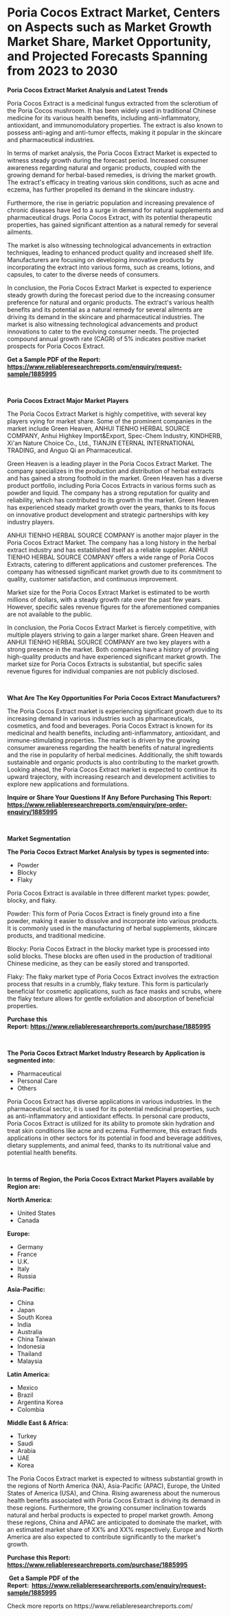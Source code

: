 <p><h1>Poria Cocos Extract Market, Centers on Aspects such as Market Growth Market Share, Market Opportunity, and Projected Forecasts Spanning from 2023 to 2030</h1></p><p><strong>Poria Cocos Extract Market Analysis and Latest Trends</strong></p>
<p><p>Poria Cocos Extract is a medicinal fungus extracted from the sclerotium of the Poria Cocos mushroom. It has been widely used in traditional Chinese medicine for its various health benefits, including anti-inflammatory, antioxidant, and immunomodulatory properties. The extract is also known to possess anti-aging and anti-tumor effects, making it popular in the skincare and pharmaceutical industries.</p><p>In terms of market analysis, the Poria Cocos Extract Market is expected to witness steady growth during the forecast period. Increased consumer awareness regarding natural and organic products, coupled with the growing demand for herbal-based remedies, is driving the market growth. The extract's efficacy in treating various skin conditions, such as acne and eczema, has further propelled its demand in the skincare industry.</p><p>Furthermore, the rise in geriatric population and increasing prevalence of chronic diseases have led to a surge in demand for natural supplements and pharmaceutical drugs. Poria Cocos Extract, with its potential therapeutic properties, has gained significant attention as a natural remedy for several ailments.</p><p>The market is also witnessing technological advancements in extraction techniques, leading to enhanced product quality and increased shelf life. Manufacturers are focusing on developing innovative products by incorporating the extract into various forms, such as creams, lotions, and capsules, to cater to the diverse needs of consumers.</p><p>In conclusion, the Poria Cocos Extract Market is expected to experience steady growth during the forecast period due to the increasing consumer preference for natural and organic products. The extract's various health benefits and its potential as a natural remedy for several ailments are driving its demand in the skincare and pharmaceutical industries. The market is also witnessing technological advancements and product innovations to cater to the evolving consumer needs. The projected compound annual growth rate (CAGR) of 5% indicates positive market prospects for Poria Cocos Extract.</p></p>
<p><strong>Get a Sample PDF of the Report:&nbsp; <a href="https://www.reliableresearchreports.com/enquiry/request-sample/1885995">https://www.reliableresearchreports.com/enquiry/request-sample/1885995</a></strong></p>
<p>&nbsp;</p>
<p><strong>Poria Cocos Extract Major Market Players</strong></p>
<p><p>The Poria Cocos Extract Market is highly competitive, with several key players vying for market share. Some of the prominent companies in the market include Green Heaven, ANHUI TIENHO HERBAL SOURCE COMPANY, Anhui Highkey Import&Export, Spec-Chem Industry, KINDHERB, Xi'an Nature Choice Co., Ltd., TIANJIN ETERNAL INTERNATIONAL TRADING, and Anguo Qi an Pharmaceutical.</p><p>Green Heaven is a leading player in the Poria Cocos Extract Market. The company specializes in the production and distribution of herbal extracts and has gained a strong foothold in the market. Green Heaven has a diverse product portfolio, including Poria Cocos Extracts in various forms such as powder and liquid. The company has a strong reputation for quality and reliability, which has contributed to its growth in the market. Green Heaven has experienced steady market growth over the years, thanks to its focus on innovative product development and strategic partnerships with key industry players.</p><p>ANHUI TIENHO HERBAL SOURCE COMPANY is another major player in the Poria Cocos Extract Market. The company has a long history in the herbal extract industry and has established itself as a reliable supplier. ANHUI TIENHO HERBAL SOURCE COMPANY offers a wide range of Poria Cocos Extracts, catering to different applications and customer preferences. The company has witnessed significant market growth due to its commitment to quality, customer satisfaction, and continuous improvement.</p><p>Market size for the Poria Cocos Extract Market is estimated to be worth millions of dollars, with a steady growth rate over the past few years. However, specific sales revenue figures for the aforementioned companies are not available to the public.</p><p>In conclusion, the Poria Cocos Extract Market is fiercely competitive, with multiple players striving to gain a larger market share. Green Heaven and ANHUI TIENHO HERBAL SOURCE COMPANY are two key players with a strong presence in the market. Both companies have a history of providing high-quality products and have experienced significant market growth. The market size for Poria Cocos Extracts is substantial, but specific sales revenue figures for individual companies are not publicly disclosed.</p></p>
<p>&nbsp;</p>
<p><strong>What Are The Key Opportunities For Poria Cocos Extract Manufacturers?</strong></p>
<p><p>The Poria Cocos Extract market is experiencing significant growth due to its increasing demand in various industries such as pharmaceuticals, cosmetics, and food and beverages. Poria Cocos Extract is known for its medicinal and health benefits, including anti-inflammatory, antioxidant, and immune-stimulating properties. The market is driven by the growing consumer awareness regarding the health benefits of natural ingredients and the rise in popularity of herbal medicines. Additionally, the shift towards sustainable and organic products is also contributing to the market growth. Looking ahead, the Poria Cocos Extract market is expected to continue its upward trajectory, with increasing research and development activities to explore new applications and formulations.</p></p>
<p><strong>Inquire or Share Your Questions If Any Before Purchasing This Report: <a href="https://www.reliableresearchreports.com/enquiry/pre-order-enquiry/1885995">https://www.reliableresearchreports.com/enquiry/pre-order-enquiry/1885995</a></strong></p>
<p>&nbsp;</p>
<p><strong>Market Segmentation</strong></p>
<p><strong>The Poria Cocos Extract Market Analysis by types is segmented into:</strong></p>
<p><ul><li>Powder</li><li>Blocky</li><li>Flaky</li></ul></p>
<p><p>Poria Cocos Extract is available in three different market types: powder, blocky, and flaky. </p><p>Powder: This form of Poria Cocos Extract is finely ground into a fine powder, making it easier to dissolve and incorporate into various products. It is commonly used in the manufacturing of herbal supplements, skincare products, and traditional medicine.</p><p>Blocky: Poria Cocos Extract in the blocky market type is processed into solid blocks. These blocks are often used in the production of traditional Chinese medicine, as they can be easily stored and transported.</p><p>Flaky: The flaky market type of Poria Cocos Extract involves the extraction process that results in a crumbly, flaky texture. This form is particularly beneficial for cosmetic applications, such as face masks and scrubs, where the flaky texture allows for gentle exfoliation and absorption of beneficial properties.</p></p>
<p><strong>Purchase this Report:&nbsp;<a href="https://www.reliableresearchreports.com/purchase/1885995">https://www.reliableresearchreports.com/purchase/1885995</a></strong></p>
<p>&nbsp;</p>
<p><strong>The Poria Cocos Extract Market Industry Research by Application is segmented into:</strong></p>
<p><ul><li>Pharmaceutical</li><li>Personal Care</li><li>Others</li></ul></p>
<p><p>Poria Cocos Extract has diverse applications in various industries. In the pharmaceutical sector, it is used for its potential medicinal properties, such as anti-inflammatory and antioxidant effects. In personal care products, Poria Cocos Extract is utilized for its ability to promote skin hydration and treat skin conditions like acne and eczema. Furthermore, this extract finds applications in other sectors for its potential in food and beverage additives, dietary supplements, and animal feed, thanks to its nutritional value and potential health benefits.</p></p>
<p>&nbsp;</p>
<p><strong>In terms of Region, the Poria Cocos Extract Market Players available by Region are:</strong></p>
<p>
    <p> <strong> North America: </strong>
        <ul>
            <li>United States</li>
            <li>Canada</li>
        </ul>
        </p> 
    <p> <strong> Europe: </strong>
        <ul>
            <li>Germany</li>
            <li>France</li>
            <li>U.K.</li>
            <li>Italy</li>
            <li>Russia</li>
        </ul>
        </p> 
    <p> <strong> Asia-Pacific: </strong>
        <ul>
            <li>China</li>
            <li>Japan</li>
            <li>South Korea</li>
            <li>India</li>
            <li>Australia</li>
            <li>China Taiwan</li>
            <li>Indonesia</li>
            <li>Thailand</li>
            <li>Malaysia</li>
        </ul>
        </p> 
    <p> <strong> Latin America: </strong>
        <ul>
            <li>Mexico</li>
            <li>Brazil</li>
            <li>Argentina Korea</li>
            <li>Colombia</li>
        </ul>
        </p> 
    <p> <strong> Middle East & Africa: </strong>
        <ul>
            <li>Turkey</li>
            <li>Saudi</li>
            <li>Arabia</li>
            <li>UAE</li>
            <li>Korea</li>
        </ul>
    </p>
    </p>
<p><p>The Poria Cocos Extract market is expected to witness substantial growth in the regions of North America (NA), Asia-Pacific (APAC), Europe, the United States of America (USA), and China. Rising awareness about the numerous health benefits associated with Poria Cocos Extract is driving its demand in these regions. Furthermore, the growing consumer inclination towards natural and herbal products is expected to propel market growth. Among these regions, China and APAC are anticipated to dominate the market, with an estimated market share of XX% and XX% respectively. Europe and North America are also expected to contribute significantly to the market's growth.</p></p>
<p><strong>Purchase this Report: <a href="https://www.reliableresearchreports.com/purchase/1885995">https://www.reliableresearchreports.com/purchase/1885995</a></strong></p>
<p>&nbsp;<strong>Get a Sample PDF of the Report:&nbsp;&nbsp;<a href="https://www.reliableresearchreports.com/enquiry/request-sample/1885995">https://www.reliableresearchreports.com/enquiry/request-sample/1885995</a></strong></p>
<p><strong></strong></p>
<p>Check more reports on https://www.reliableresearchreports.com/</p>